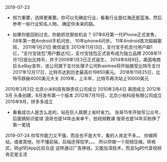 
2019-07-23
* 努力重要，选择更重要。你可以先确定行业，看看行业是红海还是蓝海，然后参考一些行业知名人物。
确定你未来的路。

* 如果你能回到过去，你能抓住那些机会？
07年6月第一代iPhone正式发售，
08年第一款Android手机问世，
10年iphone4问世，
11年Android首次超越塞班，
2011年1月21日 微信诞生
2013年11月13日，支付宝手机支付用户超1亿，“支付宝钱包”用户数达1亿，支付宝钱包正式宣布成为独立品牌
2008年11月1日提出比特币，并于2009年1月3日正式诞生，
    2014年9月9日，美国电商巨头eBay宣布，该公司旗下支付处理子公司Braintree将开始接受比特币支付
    2017年12月17日，比特币达到历史最高价19850美元。
    2018年11月25日，比特币跌破4000美元大关
    2019年，上半年，比特币再次站上10000美元

2010年3月3日 北京小米科技有限责任公司成立
2010年3月4日 美团成立
2012年3月 头条创建，8月发布第一个版本
2012年7月10日，北京小桔科技有限公司成立
2015年9月，拼多多成立

* 看看成功人是怎么走的，站在巨人肩膀上省时省力。
张哥15年开始写公众号，后面搞知识星球
浪哥也是14年出来单干，拍视频教课
俊哥也是14年买粉挣了第一笔钱

2019-07-24
你写作能力又不强，而且也不是大牛，看的人肯定不多。。
你做网站，或者其他，你不懂前端，后端还得现学。。。
所以你做一个视频压缩，转格式，转gif的App比较合适
这样通过广告挣钱，又能加深技术，而且5g时代音视频肯定是主流






